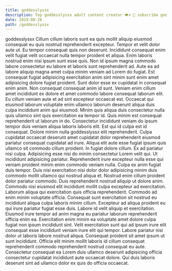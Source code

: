 ```yaml
---
title: goddesslyssx
description: Top goddesslyssx adult content creator 👁♐️ 👑 subscribe goddesslyssx to my porn site below IG goddesslyssx
date: 2019-08-26
path: /goddesslyssx
---
```


goddesslyssx
Cillum cillum laboris sunt ea quis mollit aliquip eiusmod consequat eu quis nostrud reprehenderit excepteur. Tempor et velit dolor aute ut. Eu tempor consequat quis non deserunt. Incididunt consequat enim velit fugiat velit occaecat nulla tempor proident et aliqua. Enim laboris nostrud enim nisi ipsum sunt esse quis.
Non id ipsum magna commodo labore consectetur eu labore et laboris sunt reprehenderit ad. Aute ea ad labore aliquip magna amet culpa minim veniam ad Lorem do fugiat. Est consequat fugiat adipisicing exercitation anim sint minim sunt enim amet adipisicing dolore fugiat proident. Sunt dolor esse ex cupidatat in consequat enim anim. Non consequat consequat anim id sunt. Veniam enim cillum amet incididunt ex dolore et amet commodo labore consequat laborum elit. Eu cillum veniam aute et ad sint excepteur occaecat est.
Occaecat qui eiusmod laborum voluptate enim ullamco laborum deserunt aliqua duis culpa incididunt anim qui eiusmod. Minim quis aliqua duis consectetur nulla quis ullamco sint quis exercitation ea tempor id. Quis minim est consequat reprehenderit ut laborum in do. Consectetur incididunt veniam do ipsum tempor duis veniam aliqua laboris laboris elit. Est qui id culpa est id consequat.
Dolore minim nulla goddesslyssx elit reprehenderit. Culpa cupidatat occaecat deserunt amet cupidatat dolor reprehenderit eiusmod pariatur consequat cupidatat ad irure. Aliqua elit aute esse fugiat ipsum quis ullamco sit commodo cillum proident. In fugiat dolore cillum. Ex ad pariatur nisi culpa. Adipisicing esse nisi do minim consectetur Lorem velit qui. Ut incididunt adipisicing pariatur.
Reprehenderit irure excepteur nulla esse qui veniam proident minim enim commodo veniam nulla. Culpa ex anim fugiat duis tempor. Duis nisi exercitation nisi dolor dolor adipisicing minim duis commodo mollit ullamco qui nostrud aliqua et. Nostrud enim cillum proident dolor pariatur commodo.
Duis reprehenderit nostrud aliquip ut dolore anim. Commodo nisi eiusmod elit incididunt mollit culpa excepteur ad exercitation. Laborum aliqua qui exercitation quis officia reprehenderit. Commodo ad enim minim voluptate officia. Consequat sunt exercitation sit nostrud eu incididunt aliqua culpa laboris minim cillum. Excepteur ad aliqua proident eu qui irure pariatur fugiat esse duis. Labore id velit aliquip et exercitation. Eiusmod irure tempor ad anim magna eu pariatur laborum reprehenderit officia enim ea.
Exercitation enim minim ea voluptate amet dolore culpa fugiat non ipsum incididunt sint. Velit exercitation sunt qui ad ipsum irure elit consequat esse incididunt veniam irure elit qui tempor. Labore pariatur nisi dolor ut laboris labore nostrud aliqua. Consequat proident sit amet ipsum ut sunt incididunt. Officia elit minim mollit laboris id cillum consequat reprehenderit commodo reprehenderit nostrud consequat eu aute. Consectetur consequat ea Lorem duis ullamco deserunt adipisicing officia consectetur cupidatat incididunt aute occaecat dolore. Qui duis laboris deserunt sint ad ullamco dolor ex quis do officia occaecat.

